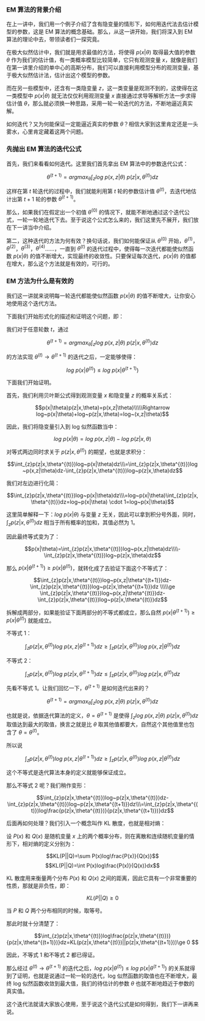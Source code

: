 ### EM 算法的背景介绍

在上一讲中，我们用一个例子介绍了含有隐变量的情形下，如何用迭代法去估计模型的参数，这是 EM 算法的概念基础。那么，从这一讲开始，我们将深入到 EM
算法的理论中去，带领读者们一探究竟。

在极大似然估计中，我们就是用求最值的方法，将使得 $p(x|\theta)$ 取得最大值的参数 $\theta$
作为我们的估计值，有一类概率模型比较简单，它只有观测变量
$x$，就像是我们在第一讲里介绍的单中心的高斯分布，我们可以直接利用模型分布的观测变量，基于极大似然估计法，估计出这个模型的参数。

而在另一些模型中，还含有一类隐变量 $z$，这一类变量是观测不到的，这使得在这一类模型中 $p(x|\theta)$ 就无法仅仅利用观测变量 $x$
直接通过求导等解析方法一步求得估计值 $\theta$，那么就必须换一种思路，采用一轮一轮迭代的方法，不断地逼近真实解。

如何迭代？又为何能保证一定能逼近真实的参数 $\theta$？相信大家到这里肯定还是一头雾水，心里肯定藏着这两个问题。

### 先抛出 EM 算法的迭代公式

首先，我们来看看如何迭代。这里我们首先拿出 EM 算法中的参数迭代公式：

$$\theta^{(t+1)}=argmax_{\theta}\int_{z}log~p(x,z|\theta)~p(z|x,\theta^{(t)})dz$$

这样在第 $t$ 轮迭代的过程中，我们就能利用第 $t$ 轮的参数估计值 $\theta^{(t)}$，去迭代地估计出第 $t+1$ 轮的参数
$\theta^{(t+1)}$。

那么，如果我们在假定出一个初值 $\theta^{(0)}$
的情况下，就能不断地通过这个迭代公式，一轮一轮地迭代下去。至于说这个公式怎么来的，我们这里先不展开，我们放在下一讲当中介绍。

第二，这种迭代的方法为何有效？换句话说，我们如何能保证从 $\theta^{(0)}$
开始，$\theta^{(1)}$，$\theta^{(2)}$，$\theta^{(3)}$，$\theta^{(4)}$……，一直到
$\theta^{(t)}$ 的迭代过程中，使得每一次迭代都能使似然函数 $p(x|\theta)$
的值不断增大，实现最终的收敛性。只要保证每次迭代，$p(x|\theta)$ 的值都在增大，那么这个方法就是有效的，可行的。

### EM 方法为什么是有效的

我们这一讲就来说明每一轮迭代都能使似然函数 $p(x|\theta)$ 的值不断增大，让你安心地使用这个迭代方法。

下面我们开始形式化的描述和证明这个问题，即：

我们对于任意轮数 $t$，通过

$$\theta^{(t+1)}=argmax_{\theta}\int_{z}log~p(x,z|\theta)~p(z|x,\theta^{(t)})dz$$

的方法实现 $\theta^{(t)}\rightarrow \theta^{(t+1)}$ 的迭代之后，一定能够使得：

$$log~p(x|\theta^{(t)})\le log~p(x|\theta^{(t+1)})$$

下面我们开始证明。

首先，我们利用贝叶斯公式得到观测变量 $x$ 和隐变量 $z$ 的概率关系式：

$$p(x|\theta)p(z|x,\theta)=p(x,z|\theta)\\\\\Rightarrow
log~p(x|\theta)+log~p(z|x,\theta)=log~(x,z|\theta)$$

因此，我们将隐变量引入到 log 似然函数当中：

$$log~p(x|\theta)=log~p(x,z|\theta)-log~p(z|x,\theta)$$

对等式两边同时求关于 $p(z|x,\theta^{(t)})$ 的期望，也就是求积分：

$$\int_{z}p(z|x,\theta^{(t)})log~p(x|\theta)dz\\\=\int_{z}p(z|x,\theta^{(t)})log~p(x,z|\theta)dz-\int_{z}p(z|x,\theta^{(t)})log~p(z|x,\theta)dz$$

我们对左边进行化简：

$$\int_{z}p(z|x,\theta^{(t)})log~p(x|\theta)dz\\\=log~p(x|\theta)\int_{z}p(z|x,\theta^{(t)})dz=log~p(x|\theta)
\cdot 1=log~p(x|\theta)$$

这里简单解释一下：$log~p(x|\theta)$ 与变量 $z$
无关，因此可以拿到积分号外面，同时，$\int_{z}p(z|x,\theta^{(t)})dz$ 相当于所有概率的加和，其值必然为 1。

因此最终等式变为了：

$$p(x|\theta)=\int_{z}p(z|x,\theta^{(t)})log~p(x,z|\theta)dz\\\\-\int_{z}p(z|x,\theta^{(t)})log~p(z|x,\theta)dz$$

那么 $p(x|\theta^{(t+1)})\ge p(x|\theta^{(t)})$，就转化成了去验证下面这个不等式了：

$$\int_{z}p(z|x,\theta^{(t)})log~p(x,z|\theta^{(t+1)})dz-\int_{z}p(z|x,\theta^{(t)})log~p(z|x,\theta^{(t+1)})dz
\\\\\ge
\int_{z}p(z|x,\theta^{(t)})log~p(x,z|\theta^{(t)})dz-\int_{z}p(z|x,\theta^{(t)})log~p(z|x,\theta^{(t)})dz$$

拆解成两部分，如果能验证下面两部分的不等式都成立，那么自然 $p(x|\theta^{(t+1)})\ge p(x|\theta^{(t)})$ 就能成立。

不等式 1：

$$\int_{z}p(z|x,\theta^{(t)})log~p(x,z|\theta^{(t+1)})dz\ge
\int_{z}p(z|x,\theta^{(t)})log~p(x,z|\theta^{(t)})dz$$

不等式 2：

$$\int_{z}p(z|x,\theta^{(t)})log~p(z|x,\theta^{(t+1)})dz \le
\int_{z}p(z|x,\theta^{(t)})log~p(z|x,\theta^{(t)})dz$$

先看不等式 1。让我们回忆一下，$\theta^{(t+1)}$ 是如何迭代出来的？

$$\theta^{(t+1)}=argmax_{\theta}\int_{z}log~p(x,z|\theta)~p(z|x,\theta^{(t)})dz$$

也就是说，依据迭代算法的定义，$\theta=\theta^{(t+1)}$ 是使得
$\int_{z}log~p(x,z|\theta)~p(z|x,\theta^{(t)})dz$ 取值达到最大的取值，换言之就是比 $\theta$
取其他值都要大，自然这个其他值里也包含了 $\theta=\theta^{(t)}$。

所以说

$$\int_{z}p(z|x,\theta^{(t)})log~p(x,z|\theta^{(t+1)})dz\ge
\int_{z}p(z|x,\theta^{(t)})log~p(x,z|\theta^{(t)})dz$$

这个不等式是迭代算法本身的定义就能够保证成立。

那么不等式 2 呢？我们稍作变形：

$$\int_{z}p(z|x,\theta^{(t)})log~p(z|x,\theta^{(t)})dz-\int_{z}p(z|x,\theta^{(t)})log~p(z|x,\theta^{(t+1)})dz\\\=\int_{z}p(z|x,\theta^{(t)})log\frac{p(z|x,\theta^{(t)})}{p(z|x,\theta^{(t+1)})}dz$$

后面再如何处理？我们引入一个概念叫作 KL 散度，也就是相对熵：

设 $P(x)$ 和 $Q(x)$ 是随机变量 $x$ 上的两个概率分布，则在离散和连续随机变量的情形下，相对熵的定义分别为：

$$KL(P||Q)=\sum P(x)log\frac{P(x)}{Q(x)}$$$$KL(P||Q)=\int
P(x)log\frac{P(x)}{Q(x)}dx$$

KL 散度用来衡量两个分布 $P(x)$ 和 $Q(x)$ 之间的距离，因此它具有一个非常重要的性质，那就是非负性，即：

$$KL(P||Q)\ge 0$$

当 $P$ 和 $Q$ 两个分布相同的时候，取等号。

那此时就十分清楚了：

$$\int_{z}p(z|x,\theta^{(t)})log\frac{p(z|x,\theta^{(t)})}{p(z|x,\theta^{(t+1)})}dz=KL(p(z|x,\theta^{(t)})||p(z|x,\theta^{(t+1)}))\ge
0 $$

因此，不等式 1 和不等式 2 都已得证。

那么经过 $\theta^{(t)}\rightarrow \theta^{(t+1)}$ 的迭代之后，$log~p(x|\theta^{(t)})\le
log~p(x|\theta^{(t+1)})$ 的关系就得到了证明，也就是说通过一轮一轮的迭代，log 似然函数的取值也在不断增大，最终 log
似然函数收敛到最大值，我们的待估计的参数 $\theta$ 也就不断地趋近于参数的真实值。

这个迭代法就请大家放心使用，至于说这个迭代公式是如何得到，我们下一讲再来说。

